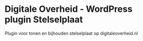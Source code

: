 # Digitale Overheid - WordPress plugin Stelselplaat

Plugin voor tonen en bijhouden stelselplaat op digitaleoverheid.nl
